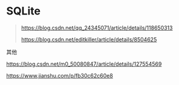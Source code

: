 # SQLite

>https://blog.csdn.net/qq_24345071/article/details/118650313
>
>
>
>https://blog.csdn.net/editkiller/article/details/8504625







其他

https://blog.csdn.net/m0_50080847/article/details/127554569



https://www.jianshu.com/p/fb30c62c60e8